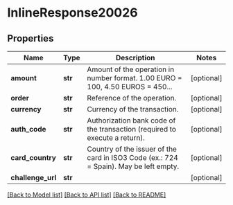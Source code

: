# InlineResponse20026

## Properties
Name | Type | Description | Notes
------------ | ------------- | ------------- | -------------
**amount** | **str** | Amount of the operation in number format. 1.00 EURO &#x3D; 100, 4.50 EUROS &#x3D; 450... | [optional] 
**order** | **str** | Reference of the operation. | [optional] 
**currency** | **str** | Currency of the transaction. | [optional] 
**auth_code** | **str** | Authorization bank code of the transaction (required to execute a return). | [optional] 
**card_country** | **str** | Country of the issuer of the card in ISO3 Code (ex.: 724 &#x3D; Spain). May be left empty. | [optional] 
**challenge_url** | **str** |  | [optional] 

[[Back to Model list]](../README.md#documentation-for-models) [[Back to API list]](../README.md#documentation-for-api-endpoints) [[Back to README]](../README.md)

